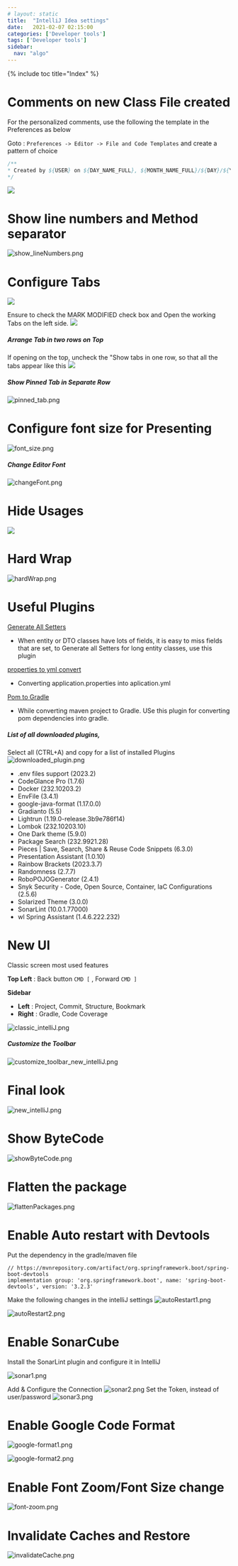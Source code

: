 ```yaml
---
# layout: static
title:  "IntelliJ Idea settings"
date:   2021-02-07 02:15:00
categories: ['Developer tools']
tags: ['Developer tools']
sidebar:
  nav: "algo"
---
```


{% include toc title="Index" %}

# Comments on new Class File created

For the personalized comments, use the following the template in the Preferences
as below

Goto : `Preferences -> Editor -> File and Code Templates` and create a pattern
of choice

```java
/**
* Created by ${USER} on ${DAY_NAME_FULL}, ${MONTH_NAME_FULL}/${DAY}/${YEAR} at ${TIME}
*/
```

![](/assets/images/intelliJ/intelliJ.png)

# Show line numbers and Method separator

![show_lineNumbers.png](..%2F..%2Fassets%2Fimages%2FintelliJ%2Fshow_lineNumbers.png)

# Configure Tabs

![](/assets/images/intelliJ/2lineTabs.png)

Ensure to check the MARK MODIFIED check box and Open the working Tabs on the
left side.
![](/assets/images/intelliJ/tabsLeft.png)

##### Arrange Tab in two rows on Top

If opening on the top, uncheck the "Show tabs in one row, so that all the tabs
appear like this
![](/assets/images/intelliJ/oneRowTab.png)

##### Show Pinned Tab in Separate Row

![pinned_tab.png](..%2F..%2Fassets%2Fimages%2FintelliJ%2Fpinned_tab.png)

# Configure font size for Presenting

![font_size.png](..%2F..%2Fassets%2Fimages%2FintelliJ%2Ffont_size.png)

##### Change Editor Font

![changeFont.png](..%2F..%2Fassets%2Fimages%2FintelliJ%2FchangeFont.png)

# Hide Usages

![](/assets/images/intelliJ/hideUsages.png)

# Hard Wrap

![hardWrap.png](..%2F..%2Fassets%2Fimages%2FintelliJ%2FhardWrap.png)

# Useful Plugins

[Generate All Setters](https://plugins.jetbrains.com/plugin/9360-generateallsetter)

* When entity or DTO classes have lots of fields, it is easy to miss fields that
  are set,
  to Generate all Setters for long entity classes, use this plugin

[properties to yml convert](https://plugins.jetbrains.com/plugin/8000-properties-to-yaml-converter)

* Converting application.properties into aplication.yml

[Pom to Gradle](https://plugins.jetbrains.com/plugin/7937-gradle-dependencies-formatter)

* While converting maven project to Gradle. USe this plugin for converting pom
  dependencies into gradle.

##### List of all downloaded plugins,

Select all (CTRL+A) and copy for a list of installed Plugins
![downloaded_plugin.png](..%2F..%2Fassets%2Fimages%2FintelliJ%2Fdownloaded_plugin.png)

- .env files support (2023.2)
- CodeGlance Pro (1.7.6)
- Docker (232.10203.2)
- EnvFile (3.4.1)
- google-java-format (1.17.0.0)
- Gradianto (5.5)
- Lightrun (1.19.0-release.3b9e786f14)
- Lombok (232.10203.10)
- One Dark theme (5.9.0)
- Package Search (232.9921.28)
- Pieces | Save, Search, Share & Reuse Code Snippets (6.3.0)
- Presentation Assistant (1.0.10)
- Rainbow Brackets (2023.3.7)
- Randomness (2.7.7)
- RoboPOJOGenerator (2.4.1)
- Snyk Security - Code, Open Source, Container, IaC Configurations (2.5.6)
- Solarized Theme (3.0.0)
- SonarLint (10.0.1.77000)
- wl Spring Assistant (1.4.6.222.232)

# New UI

Classic screen most used features

**Top Left** : Back button `CMD [` , Forward `CMD ]`

**Sidebar**

* **Left** : Project, Commit, Structure, Bookmark
* **Right** : Gradle, Code Coverage

![classic_intelliJ.png](..%2F..%2Fassets%2Fimages%2FintelliJ%2Fclassic_intelliJ.png)

##### Customize the Toolbar

![customize_toolbar_new_intelliJ.png](..%2F..%2Fassets%2Fimages%2FintelliJ%2Fcustomize_toolbar_new_intelliJ.png)

# Final look

![new_intelliJ.png](..%2F..%2Fassets%2Fimages%2FintelliJ%2Fnew_intelliJ.png)

# Show ByteCode

![showByteCode.png](..%2F..%2Fassets%2Fimages%2FintelliJ%2FshowByteCode.png)

# Flatten the package

![flattenPackages.png](..%2F..%2Fassets%2Fimages%2FintelliJ%2FflattenPackages.png)

# Enable Auto restart with Devtools

Put the dependency in the gradle/maven file

```shell
// https://mvnrepository.com/artifact/org.springframework.boot/spring-boot-devtools
implementation group: 'org.springframework.boot', name: 'spring-boot-devtools', version: '3.2.3'
```

Make the following changes in the intelliJ settings
![autoRestart1.png](..%2F..%2Fassets%2Fimages%2FintelliJ%2FautoRestart1.png)

![autoRestart2.png](..%2F..%2Fassets%2Fimages%2FintelliJ%2FautoRestart2.png)

# Enable SonarCube

Install the SonarLint plugin and configure it in IntelliJ

![sonar1.png](..%2F..%2Fassets%2Fimages%2FintelliJ%2Fsonar1.png)

Add & Configure the Connection
![sonar2.png](..%2F..%2Fassets%2Fimages%2FintelliJ%2Fsonar2.png)
Set the Token, instead of user/password
![sonar3.png](..%2F..%2Fassets%2Fimages%2FintelliJ%2Fsonar3.png)

# Enable Google Code Format

![google-format1.png](..%2F..%2Fassets%2Fimages%2FintelliJ%2Fgoogle-format1.png)

![google-format2.png](..%2F..%2Fassets%2Fimages%2FintelliJ%2Fgoogle-format2.png)

# Enable Font Zoom/Font Size change

![font-zoom.png](..%2F..%2Fassets%2Fimages%2FintelliJ%2Ffont-zoom.png)


# Invalidate Caches and Restore
![invalidateCache.png](..%2F..%2F..%2Fassets%2Fimages%2FintelliJ%2FinvalidateCache.png)